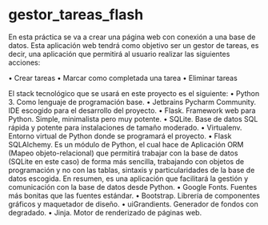 # gestor_tareas_flash
 
En esta práctica se va a crear una página web con conexión a una base de datos. Esta aplicación web tendrá como objetivo ser un gestor de tareas, es decir, una aplicación que permitirá al usuario realizar las siguientes acciones:

•	Crear tareas
•	Marcar como completada una tarea
•	Eliminar tareas

El stack tecnológico que se usará en este proyecto es el siguiente:
•	Python 3. Como lenguaje de programación base.
•	Jetbrains Pycharm Community. IDE escogido para el desarrollo del proyecto.
•	Flask. Framework web para Python. Simple, minimalista pero muy potente.
•	SQLite. Base de datos SQL rápida y potente para instalaciones de tamaño moderado.
•	Virtualenv. Entorno virtual de Python donde se programará el proyecto.
•	Flask SQLAlchemy. Es un módulo de Python, el cual hace de Aplicación ORM (Mapeo objeto-relacional) que permitirá trabajar con la base de datos (SQLite en este caso) de forma más sencilla, trabajando con objetos de programación y no con las tablas, sintaxis y particularidades de la base de datos escogida. En resumen, es una aplicación que facilitará la gestión y comunicación con la base de datos desde Python.
•	Google Fonts. Fuentes más bonitas que las fuentes estándar.
•	Bootstrap. Librería de componentes gráficos y maquetador de diseño.
•	uiGrandients. Generador de fondos con degradado.
•	Jinja. Motor de renderizado de páginas web.

